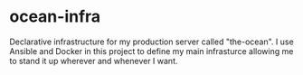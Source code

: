 # ocean-infra
Declarative infrastructure for my production server called "the-ocean". I use Ansible and Docker in this project to define my main infrasturce allowing me to stand it up wherever and whenever I want.
